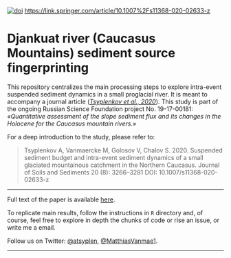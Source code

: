 [![doi](https://img.shields.io/badge/doi-10.1007%2Fs11368-020-02633-z-success.svg?style=github)][doi]
https://link.springer.com/article/10.1007%2Fs11368-020-02633-z
# Djankuat river (Caucasus Mountains) sediment source fingerprinting

This repository centralizes the main processing steps to explore intra-event suspended sediment dynamics in a small proglacial river. It is meant to accompany a journal article ([*Tsyplenkov et al., 2020*][doi]). This study is part of the ongoing Russian Science Foundation project No. 19-17-00181: *«Quantitative assessment of the slope sediment flux and its changes in the Holocene for the Caucasus mountain rivers.»*

For a deep introduction to the study, please refer to:
>Tsyplenkov A, Vanmaercke M, Golosov V, Chalov S. 2020. Suspended sediment budget and intra-event sediment dynamics of a small glaciated mountainous catchment in the Northern Caucasus. Journal of Soils and Sediments 20 (8): 3266–3281 DOI: 10.1007/s11368-020-02633-z

***

Full text of the paper is available [here][doi].

To replicate main results, follow the instructions in `R` directory and, of course, feel free to explore in depth the chunks of code or rise an issue, or write me a email.

Follow us on Twitter: [@atsyplen][ats], [@MatthiasVanmae1][mvm].

[doi]: https://doi.org/10.1007/s11368-020-02633-z
[ats]: https://twitter.com/atsyplen
[mvm]: https://twitter.com/MatthiasVanmae1

***
